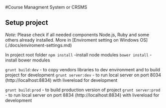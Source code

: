 #Course Managment System or CRSMS

## Setup project
*Note:* Please check if all needed components Node.js, Ruby and some others already installed.
More in [Enviroment setting on Windows OS] (./docs/enviroment-settings.md)


In project root folder
`npm install` -install node modules
`bower install` - install bower modules


`grunt build:dev` - to copy vendors libraries to dev environment and to build project for development
`grunt server:dev` - to run local server on port 8034 (http://localhost:8834) with livereload for development


`grunt build:prod` - to build production version of project
`grunt server:prod` - to run local server on port 8834 (http://localhost:8834) with livereload for development

